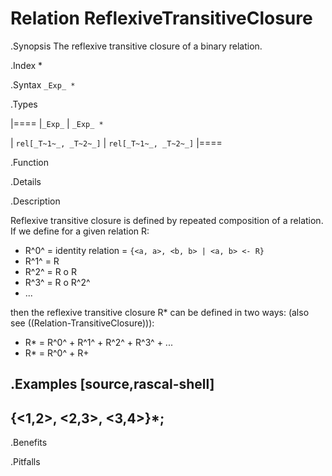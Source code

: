 # Relation ReflexiveTransitiveClosure

.Synopsis
The reflexive transitive closure of a binary relation.

.Index
*

.Syntax
`_Exp_ *`

.Types


|====
|`_Exp_`              | `_Exp_ *`           

| `rel[_T~1~_, _T~2~_]` | `rel[_T~1~_, _T~2~_]` 
|====

.Function

.Details

.Description

Reflexive transitive closure is defined by repeated composition of a relation.
If we define for a given relation R:

*  R^0^ = identity relation = `{<a, a>, <b, b> | <a, b> <- R}`
*  R^1^ = R
*  R^2^ = R o R
*  R^3^ = R o R^2^
*  ...


then the reflexive transitive closure R* can be defined in two ways:
(also see ((Relation-TransitiveClosure))):
*  R* = R^0^ + R^1^ + R^2^ + R^3^ + ...
*  R* = R^0^ + R+


.Examples
[source,rascal-shell]
----
{<1,2>, <2,3>, <3,4>}*;
----

.Benefits

.Pitfalls

